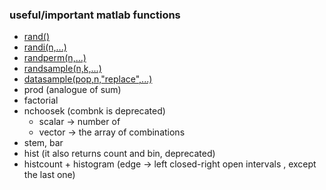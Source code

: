 ### useful/important matlab functions

- [rand()](_rand/readme.md)
- [randi(n,...)](_randi/readme.md)
- [randperm(n,...)](_randperm/readme.md)
- [randsample(n,k,...)](_randsample/readme.md)
- [datasample(pop,n,"replace",...)](_datasample/readme.md)
- prod (analogue of sum)
- factorial
- nchoosek (combnk is deprecated)
  - scalar -> number of
  - vector -> the array of combinations
- stem, bar
- hist (it also returns count and bin, deprecated)
- histcount + histogram (edge -> left closed-right open intervals , except the last one)


